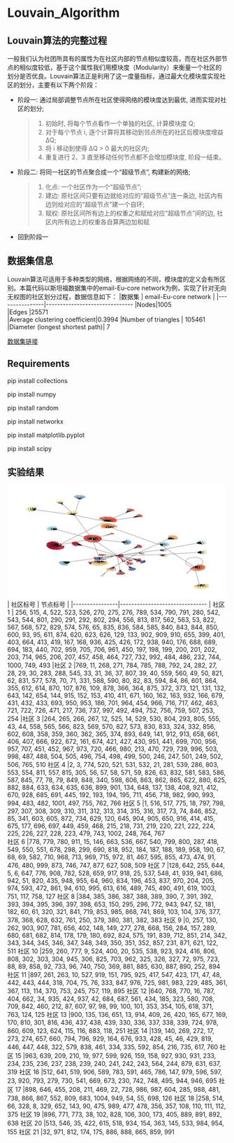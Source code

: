 # Louvain_Algorithm
## Louvain算法的完整过程
一般我们认为社团所具有的属性为在社区内部的节点相似度较高，而在社区外部节点的相似度较低，基于这个属性我们用模块度（Modularity）来衡量一个社区的划分是否优良。Louvain算法正是利用了这一度量指标，通过最大化模块度实现社区的划分，主要有以下两个阶段：
- 阶段一: 通过局部调整节点所在社区使得网络的模块度达到最优, 进而实现对社区的划分;
	>1. 初始时, 将每个节点看作一个单独的社区, 计算模块度 Q;
  >2. 对于每个节点 i, 逐个计算将其移动到邻点所在的社区后模块度增益 ∆Q;
  >3. 将 i 移动到使得 ∆Q > 0 最大的社区内;
  >4. 重复进行 2、3 直至移动任何节点都不会增加模块度, 阶段一结束。
-  阶段二: 将同一社区的节点聚合成一个“超级节点”, 构建新的网络;
	 >1. 化点: 一个社区作为一个“超级节点”;
	  >2. 建边: 原社区间只要有边就给对应的“超级节点”连一条边, 社区内有边则给对应的“超级节点”建一个自环;
	  >3. 赋权: 原社区间所有边上的权重之和赋给对应“超级节点”间的边, 社区内所有边上的权重各自算两边加和赋
- 回到阶段一
## 数据集信息
Louvain算法可适用于多种类型的网络，根据网络的不同，模块度的定义会有所区别。本篇代码以斯坦福数据集中的email-Eu-core network为例，实现了针对无向无权图的社区划分过程，数据信息如下：
 |数据集         |    email-Eu-core network             |
|----------------|-------------------------------
|Nodes|1005          
|Edges	|25571           
|Average clustering coefficient|0.3994
|Number of triangles | 105461
|Diameter (longest shortest path)| 7
 
[数据集链接](http://snap.stanford.edu/data/email-Eu-core.html)
## Requirements

pip install collections

pip install numpy  

pip install random

pip install networkx

pip install matplotlib.pyplot 

pip install scipy

## 实验结果
![实验结果](RESULT.png)
|  社区标号     |        节点标号      |
|----------------|-------------------------------
| 社区 1  | 256, 515, 4, 522, 523, 526, 270, 275, 276, 789, 534, 790, 791, 280, 542, 543, 544, 801, 290, 291, 292, 802, 294, 556, 813, 817, 562, 563, 53, 822, 567, 568, 572, 829, 574, 576, 65, 835, 836, 584, 585, 840, 843, 844, 850, 600, 93, 95, 611, 874, 620, 623, 626, 129, 133, 902, 909, 910, 655, 399, 401, 403, 664, 413, 419, 167, 168, 936, 425, 426, 172, 938, 940, 176, 688, 689, 694, 183, 440, 702, 959, 705, 706, 961, 450, 197, 198, 199, 200, 201, 202, 203, 714, 965, 206, 207, 457, 458, 464, 727, 732, 992, 484, 486, 232, 744, 1000, 749, 493
|社区 2   |769, 11, 268, 271, 784, 785, 788, 792, 24, 282, 27, 28, 29, 30, 283, 288, 545, 33, 31, 36, 37, 807, 39, 40, 559, 560, 49, 50, 821, 62, 831, 577, 578, 70, 71, 331, 588, 590, 80, 82, 83, 594, 84, 86, 601, 864, 355, 612, 614, 870, 107, 876, 109, 878, 366, 364, 875, 372, 373, 121, 131, 132, 643, 142, 654, 144, 915, 152, 153, 410, 411, 671, 160, 162, 163, 932, 166, 679, 431, 432, 433, 693, 950, 953, 186, 701, 964, 454, 966, 716, 717, 462, 463, 721, 722, 726, 471, 217, 736, 737, 997, 492, 494, 752, 756, 759, 507, 253, 254
|社区 3   |264, 265, 266, 267, 12, 525, 14, 529, 530, 804, 293, 805, 555, 43, 44, 558, 565, 566, 823, 569, 570, 827, 573, 830, 833, 324, 332, 856, 602, 608, 358, 359, 360, 362, 365, 374, 893, 649, 141, 912, 913, 658, 661, 406, 407, 666, 922, 672, 161, 674, 421, 427, 430, 951, 441, 699, 700, 956, 957, 707, 451, 452, 967, 973, 720, 466, 980, 213, 470, 729, 739, 996, 503, 998, 487, 488, 504, 505, 496, 754, 498, 499, 500, 246, 247, 501, 249, 502, 506, 765, 510 
社区 4   |2, 3, 774, 520, 521, 531, 532, 21, 281, 539, 286, 803, 553, 554, 811, 557, 815, 305, 56, 57, 58, 571, 59, 826, 63, 832, 581, 583, 586, 587, 845, 77, 78, 79, 849, 848, 340, 598, 606, 863, 862, 865, 622, 880, 625, 882, 884, 633, 634, 635, 636, 899, 901, 134, 648, 137, 138, 408, 921, 412, 670, 928, 685, 691, 445, 192, 193, 194, 195, 711, 456, 718, 982, 990, 993, 994, 483, 482, 1001, 497, 755, 762, 766
社区 5   |1, 516, 517, 775, 18, 797, 798, 297, 307, 308, 309, 310, 311, 312, 313, 314, 315, 316, 317, 73, 74, 846, 852, 85, 341, 603, 605, 872, 734, 629, 120, 645, 904, 905, 650, 916, 414, 415, 675, 177, 696, 697, 449, 459, 468, 215, 218, 731, 219, 220, 221, 222, 224, 225, 226, 227, 228, 223, 479, 743, 1002, 248, 764, 767      
社区 6  |778, 779, 780, 911, 15, 146, 663, 536, 667, 540, 799, 800, 287, 418, 549, 550, 551, 678, 298, 299, 690, 818, 952, 184, 187, 188, 189, 958, 190, 67, 68, 69, 582, 710, 968, 713, 969, 715, 972, 81, 467, 595, 855, 473, 474, 91, 476, 480, 999, 873, 746, 747, 877, 627, 508, 509
社区 7  |128, 642, 255, 644, 5, 6, 647, 776, 908, 782, 528, 659, 917, 918, 25, 537, 548, 41, 939, 941, 686, 942, 51, 820, 435, 948, 955, 64, 960, 834, 196, 453, 837, 970, 204, 205, 974, 593, 472, 861, 94, 610, 995, 613, 616, 489, 745, 490, 491, 619, 1003, 751, 117, 758, 127
社区 8  |384, 385, 386, 387, 388, 389, 390, 7, 391, 392, 393, 394, 395, 396, 397, 398, 653, 150, 295, 296, 772, 943, 947, 52, 181, 182, 60, 61, 320, 321, 841, 719, 853, 985, 868, 741, 869, 103, 104, 376, 377, 378, 368, 628, 632, 761, 250, 379, 380, 381, 382, 383
社区 9  |0, 257, 130, 262, 903, 907, 781, 656, 402, 148, 149, 277, 278, 668, 156, 284, 157, 289, 680, 681, 682, 814, 178, 179, 180, 692, 824, 575, 191, 839, 712, 851, 214, 342, 343, 344, 345, 346, 347, 348, 349, 350, 351, 352, 857, 231, 871, 621, 122, 511
社区 10   |259, 260, 777, 9, 524, 400, 20, 535, 538, 923, 924, 416, 806, 808, 302, 303, 304, 945, 306, 825, 703, 962, 325, 326, 327, 72, 975, 723, 88, 89, 858, 92, 733, 96, 740, 750, 369, 881, 885, 630, 887, 890, 252, 894
社区 11   |897, 261, 263, 10, 527, 919, 151, 795, 925, 417, 547, 423, 171, 47, 48, 442, 443, 444, 318, 704, 75, 76, 333, 847, 976, 725, 981, 983, 229, 485, 361, 367, 113, 114, 370, 753, 245, 757, 119, 895
社区 12   |640, 768, 770, 16, 787, 404, 662, 34, 935, 424, 937, 42, 684, 687, 561, 434, 185, 323, 580, 708, 709, 842, 460, 212, 87, 607, 97, 98, 99, 100, 101, 353, 354, 105, 618, 371, 763, 124, 125
社区 13   |900, 135, 136, 651, 13, 914, 409, 26, 420, 165, 677, 169, 170, 810, 301, 816, 436, 437, 438, 439, 330, 336, 337, 338, 339, 724, 978, 860, 609, 123, 624, 115, 116, 883, 118, 251
社区 14   |139, 140, 269, 272, 17, 273, 274, 657, 660, 794, 796, 929, 164, 676, 933, 428, 45, 46, 429, 819, 446, 447, 448, 322, 579, 838, 461, 334, 335, 592, 854, 216, 735, 617, 760
社区 15   |963, 639, 209, 210, 19, 977, 599, 926, 159, 158, 927, 930, 931, 233, 234, 235, 236, 237, 238, 239, 240, 241, 242, 243, 564, 244, 879, 631, 637, 319
社区 16   |512, 641, 519, 906, 589, 783, 591, 465, 786, 147, 979, 596, 597, 23, 920, 793, 279, 730, 541, 669, 673, 230, 742, 748, 495, 944, 946, 695
社区 17   |898, 646, 455, 208, 211, 469, 22, 728, 986, 987, 604, 285, 988, 481, 738, 866, 867, 552, 809, 683, 1004, 949, 54, 55, 698, 126
社区 18   |258, 514, 66, 328, 8, 329, 652, 143, 90, 475, 989, 477, 478, 356, 357, 108, 110, 111, 112, 375
社区 19   |896, 771, 773, 38, 102, 828, 106, 300, 173, 405, 889, 891, 892, 638
社区 20   |513, 546, 35, 422, 615, 518, 934, 154, 363, 145, 533, 984, 954, 155
社区 21   |32, 971, 812, 174, 175, 886, 888, 665, 859, 991
